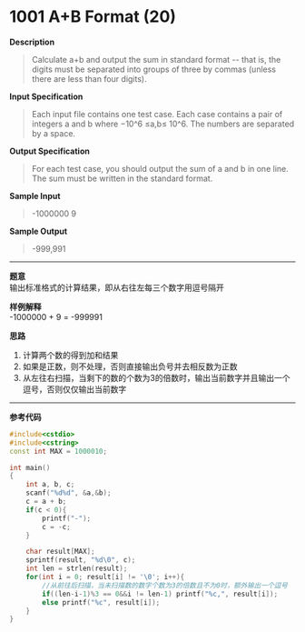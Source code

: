 # 1001 A+B Format (20)

**Description**  
> Calculate a+b and output the sum in standard format -- that is, the digits must be separated into groups of three by commas (unless there are less than four digits).

**Input Specification**  
> Each input file contains one test case. Each case contains a pair of integers a and b where −10^6 ≤a,b≤ 10^6. The numbers are separated by a space.

**Output Specification**  
> For each test case, you should output the sum of a and b in one line. The sum must be written in the standard format.

**Sample Input**  
> -1000000 9

**Sample Output**  
> -999,991


---


**题意**  
输出标准格式的计算结果，即从右往左每三个数字用逗号隔开

**样例解释**  
-1000000 + 9 = -999991

**思路**  
1. 计算两个数的得到加和结果
2. 如果是正数，则不处理，否则直接输出负号并去相反数为正数
3. 从左往右扫描，当剩下的数的个数为3的倍数时，输出当前数字并且输出一个逗号，否则仅仅输出当前数字

---


**参考代码**
```C++
#include<cstdio>
#include<cstring>
const int MAX = 1000010;

int main()
{
    int a, b, c;
    scanf("%d%d", &a,&b);
    c = a + b;
    if(c < 0){
        printf("-");
        c = -c;
    }

    char result[MAX];
    sprintf(result, "%d\0", c);
    int len = strlen(result);
    for(int i = 0; result[i] != '\0'; i++){
        //从前往后扫描，当未扫描数的数字个数为3的倍数且不为0时，额外输出一个逗号
        if((len-i-1)%3 == 0&&i != len-1) printf("%c,", result[i]);
        else printf("%c", result[i]);
    }
}
```